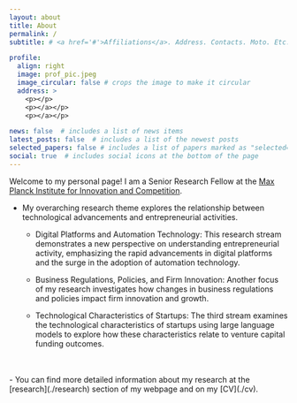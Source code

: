 ```yaml
---
layout: about
title: About
permalink: /
subtitle: # <a href='#'>Affiliations</a>. Address. Contacts. Moto. Etc.

profile:
  align: right
  image: prof_pic.jpeg
  image_circular: false # crops the image to make it circular
  address: >
    <p></p>
    <p></a></p>
    <p></a></p>

news: false  # includes a list of news items
latest_posts: false  # includes a list of the newest posts
selected_papers: false # includes a list of papers marked as "selected={true}"
social: true  # includes social icons at the bottom of the page
---
```


Welcome to my personal page! I am a Senior Research Fellow at the [Max Planck Institute for Innovation and Competition](https://www.ip.mpg.de/en/).

- My overarching research theme explores the relationship between technological advancements and entrepreneurial activities.

  - Digital Platforms and Automation Technology: This research stream demonstrates a new perspective on understanding entrepreneurial activity, emphasizing the rapid advancements in digital platforms and the surge in the adoption of automation technology.

  - Business Regulations, Policies, and Firm Innovation: Another focus of my research investigates how changes in business regulations and policies impact firm innovation and growth.
    
  - Technological Characteristics of Startups: The third stream examines the technological characteristics of startups using large language models to explore how these characteristics relate to venture capital funding outcomes.  
<br>
<br>
- You can find more detailed information about my research at the [research](./research) section of my webpage and on my [CV](./cv).

<!-- If you 

 financial market quality and portfolio allocation.

In one of my projects, I theoretically document and provide supportive empirical evidence for a novel driver of passive investing: falling costs to fundamental information. In other ongoing work, I study the implications of quantitative mutual funds and exchange traded products to market quality.



The key question in my research is how firms strategically manage their innovation processes and outcomes in response to ever-changing business environments.
I explore three different types of competition and how relevant policies reshape firm innovation strategies.
Product market competition
Competition for labor forces, and
Competition for innovation and intellectual property rights


Write your biography here. Tell the world about yourself. Link to your favorite [subreddit](http://reddit.com). You can put a picture in, too. The code is already in, just name your picture `prof_pic.jpg` and put it in the `img/` folder.

Put your address / P.O. box / other info right below your picture. You can also disable any of these elements by editing `profile` property of the YAML header of your `_pages/about.md`. Edit `_bibliography/papers.bib` and Jekyll will render your [publications page](/al-folio/publications/) automatically.

Link to your social media connections, too. This theme is set up to use [Font Awesome icons](http://fortawesome.github.io/Font-Awesome/) and [Academicons](https://jpswalsh.github.io/academicons/), like the ones below. Add your Facebook, Twitter, LinkedIn, Google Scholar, or just disable all of them. -->

